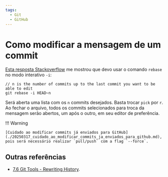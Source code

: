 ```yaml
---
tags:
  - Git
  - GitHub
---
```


# Como modificar a mensagem de um commit

[Esta resposta Stackoverflow](https://stackoverflow.com/a/179147/11755155) me mostrou que devo usar o comando `rebase` no modo interativo `-i`:

```
// n is the number of commits up to the last commit you want to be able to edit
git rebase -i HEAD~n
```

Será aberta uma lista com os `n` commits desejados.
Basta trocar `pick` por `r`.
Ao fechar o arquivo, todos os commits selecionados para troca da mensagem serão abertos, um após o outro, em seu editor de preferência.

!!! Warning

    [Cuidado ao modificar commits já enviados para GitHub](./20250317_cuidado_ao_modificar_commits_ja_enviados_para_github.md), pois será necessário realizar `pull/push` com a flag `--force`.

## Outras referências

- [7.6 Git Tools - Rewriting History](https://git-scm.com/book/en/v2/Git-Tools-Rewriting-History).
